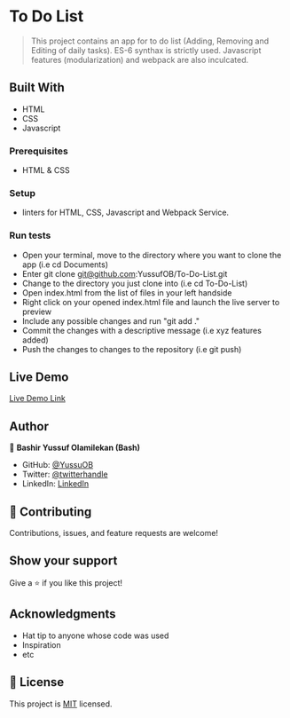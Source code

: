 # To Do List

> This project contains an app for to do list (Adding, Removing and Editing of daily tasks).
> ES-6 synthax is strictly used.
> Javascript features (modularization) and webpack are also inculcated.


## Built With

- HTML
- CSS
- Javascript

### Prerequisites
- HTML & CSS

### Setup
- linters for HTML, CSS, Javascript and Webpack Service.

### Run tests
- Open your terminal, move to the directory where you want to clone the app (i.e cd Documents) 
- Enter git clone git@github.com:YussufOB/To-Do-List.git
- Change to the directory you just clone into (i.e cd To-Do-List)
- Open index.html from the list of files in your left handside
- Right click on your opened index.html file and launch the live server to preview
- Include any possible changes and run "git add ." 
- Commit the changes with a descriptive message (i.e xyz features added) 
- Push the changes to changes to the repository (i.e git push)

## Live Demo
[Live Demo Link](https://yussufob.github.io/To-Do-List/)

## Author

👤 **Bashir Yussuf Olamilekan (Bash)**

- GitHub: [@YussuOB](https://github.com/YussufOB)
- Twitter: [@twitterhandle](https://twitter.com/_ybash)
- LinkedIn: [LinkedIn](https://linkedin.com/in/yussufOB)

## 🤝 Contributing

Contributions, issues, and feature requests are welcome!


## Show your support

Give a ⭐️ if you like this project!

## Acknowledgments

- Hat tip to anyone whose code was used
- Inspiration
- etc

## 📝 License

This project is [MIT](./MIT.md) licensed.